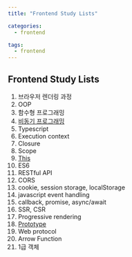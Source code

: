 ```yaml
---
title: "Frontend Study Lists"

categories:
  - frontend

tags:
  - frontend
---
```


## Frontend Study Lists

1. 브라우저 렌더링 과정
2. OOP
3. 함수형 프로그래밍
4. [비동기 프로그래밍](https://kimyieun.github.io/javascript/Asynchronous-programming/)
5. Typescript
6. Execution context
7. Closure
8. Scope
9. [This](https://kimyieun.github.io/javascript/this/)
10. ES6
11. RESTful API
12. CORS
13. cookie, session storage, localStorage
14. javascript event handling
15. callback, promise, async/await
16. SSR, CSR
17. Progressive rendering
18. [Prototype](https://kimyieun.github.io/javascript/Prototype/)
19. Web protocol
20. Arrow Function
21. 1급 객체
